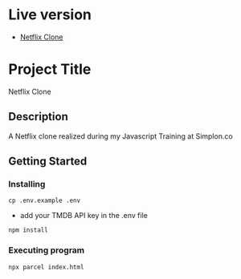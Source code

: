 # Live version

* [Netflix Clone](https://main.d2ihx0gu7qo94w.amplifyapp.com)


# Project Title

Netflix Clone

## Description

A Netflix clone realized during my Javascript Training at Simplon.co

## Getting Started

### Installing

```
cp .env.example .env
```
* add your TMDB API key in the .env file

```
npm install
```

### Executing program

```
npx parcel index.html
```